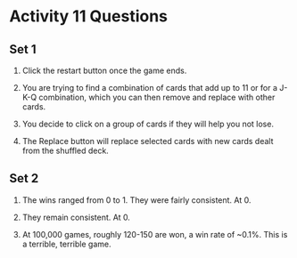 # Activity 11 Questions

## Set 1

1. Click the restart button once the game ends.

2. You are trying to find a combination of cards that add up to 11 or for a J-K-Q combination, which you can then remove and replace with other cards.

3. You decide to click on a group of cards if they will help you not lose.

4. The Replace button will replace selected cards with new cards dealt from the shuffled deck.

## Set 2

1. The wins ranged from 0 to 1. They were fairly consistent. At 0.

2. They remain consistent. At 0.

3. At 100,000 games, roughly 120-150 are won, a win rate of ~0.1%. This is a terrible, terrible game. 